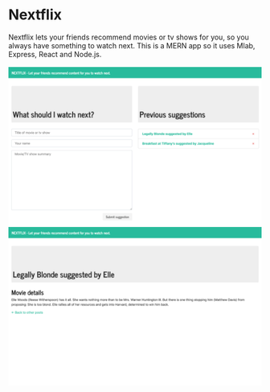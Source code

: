 # Nextflix
Nextflix lets your friends recommend movies or tv shows for you, so you always have something to watch next.  This is a MERN app so it uses Mlab, Express, React and Node.js. 
<br><br>
![Home](/img/img.png 'Screenshot')
<Br>
![Home](/img/img2.png 'Screenshot')
